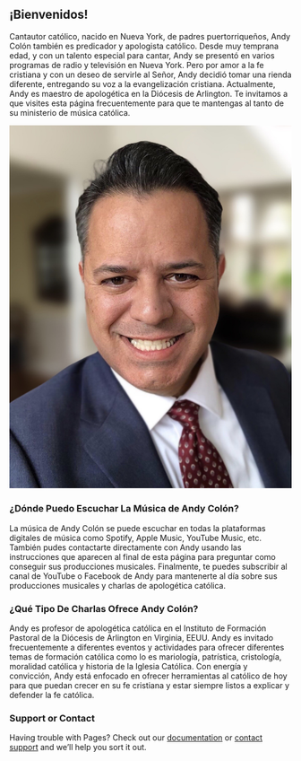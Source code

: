 ## ¡Bienvenidos! 

Cantautor católico, nacido en Nueva York, de padres puertorriqueños, Andy Colón también es predicador y apologista católico.  Desde muy temprana edad, y con un talento especial para cantar, Andy se presentó en varios programas de radio y televisión en Nueva York. Pero por amor a la fe cristiana y con un deseo de servirle al Señor, Andy decidió tomar una rienda diferente, entregando su voz a la evangelización cristiana.  Actualmente, Andy es maestro de apologética en la Diócesis de Arlington.  Te invitamos a que visites esta página frecuentemente para que te mantengas al tanto de su ministerio de música católica.

![professional photo of Andy](https://raw.githubusercontent.com/andycolon/musicacatolica/master/Photo%20Profesional.JPG)

### ¿Dónde Puedo Escuchar La Música de Andy Colón?

La música de Andy Colón se puede escuchar en todas la plataformas digitales de música como Spotify, Apple Music, YouTube Music, etc.  También pudes contactarte  directamente con Andy usando las instrucciones que aparecen al final de esta página para preguntar como conseguir sus producciones musicales.  Finalmente, te puedes subscribir al canal de YouTube o Facebook de Andy para mantenerte al día sobre sus producciones musicales y charlas de apologética católica.

### ¿Qué Tipo De Charlas Ofrece Andy Colón?

Andy es profesor de apologética católica en el Instituto de Formación Pastoral de la Diócesis de Arlington en Virginia, EEUU.  Andy es invitado frecuentemente a diferentes eventos y actividades para ofrecer diferentes temas de formación católica como lo es mariología, patrística, cristología, moralidad católica y historia de la Iglesia Católica.  Con energía y convicción, Andy está enfocado en ofrecer herramientas al católico de hoy para que puedan crecer en su fe cristiana y estar siempre listos a explicar y defender la fe católica. 

### Support or Contact

Having trouble with Pages? Check out our [documentation](https://docs.github.com/categories/github-pages-basics/) or [contact support](https://github.com/contact) and we’ll help you sort it out.
